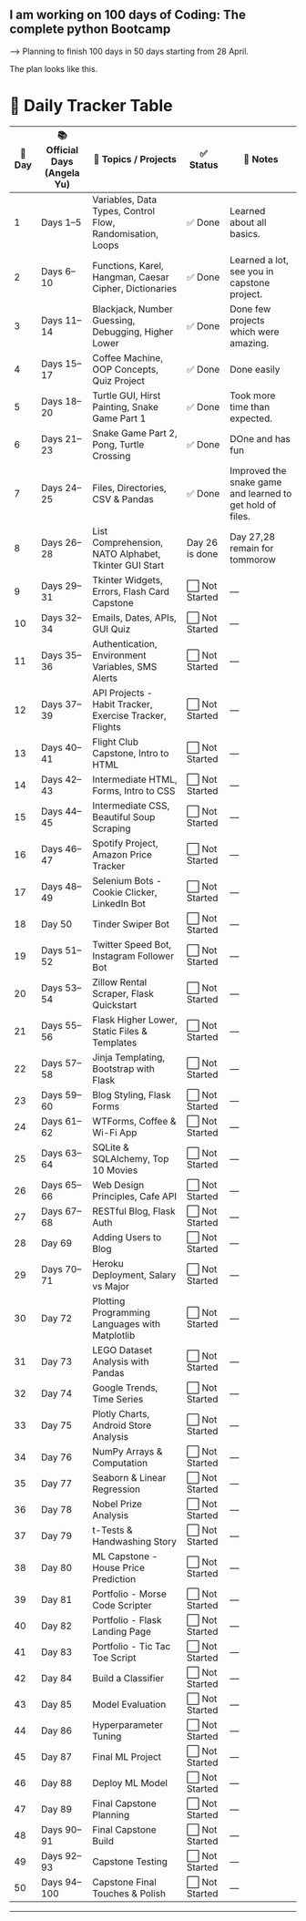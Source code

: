## I am working on 100 days of Coding: The complete python Bootcamp 

--> Planning to finish 100 days in 50 days starting from 28 April. 

The plan looks like this.

# 📅 Daily Tracker Table

| 📅 Day | 📚 Official Days (Angela Yu) | 🧠 Topics / Projects                                      | ✅ Status       | 📝 Notes                                                  |
| ------ | ---------------------------- | --------------------------------------------------------- |----------------|-----------------------------------------------------------|
| 1      | Days 1–5                     | Variables, Data Types, Control Flow, Randomisation, Loops | ✅ Done         | Learned about all basics.                                 |
| 2      | Days 6–10                    | Functions, Karel, Hangman, Caesar Cipher, Dictionaries    | ✅ Done         | Learned a lot, see you in capstone project.               |
| 3      | Days 11–14                   | Blackjack, Number Guessing, Debugging, Higher Lower       | ✅ Done         | Done few projects which were amazing.                     |
| 4      | Days 15–17                   | Coffee Machine, OOP Concepts, Quiz Project                | ✅ Done         | Done easily                                               |
| 5      | Days 18–20                   | Turtle GUI, Hirst Painting, Snake Game Part 1             | ✅ Done         | Took more time than expected.                             |
| 6      | Days 21–23                   | Snake Game Part 2, Pong, Turtle Crossing                  | ✅ Done         | DOne and has fun                                          |
| 7      | Days 24–25                   | Files, Directories, CSV & Pandas                          | ✅ Done         | Improved the snake game and learned to get hold of files. |
| 8      | Days 26–28                   | List Comprehension, NATO Alphabet, Tkinter GUI Start      | Day 26 is done | Day 27,28 remain for tommorow                             |
| 9      | Days 29–31                   | Tkinter Widgets, Errors, Flash Card Capstone              | ⬜ Not Started  | —                                                         |
| 10     | Days 32–34                   | Emails, Dates, APIs, GUI Quiz                             | ⬜ Not Started  | —                                                         |
| 11     | Days 35–36                   | Authentication, Environment Variables, SMS Alerts         | ⬜ Not Started  | —                                                         |
| 12     | Days 37–39                   | API Projects - Habit Tracker, Exercise Tracker, Flights   | ⬜ Not Started  | —                                                         |
| 13     | Days 40–41                   | Flight Club Capstone, Intro to HTML                       | ⬜ Not Started  | —                                                         |
| 14     | Days 42–43                   | Intermediate HTML, Forms, Intro to CSS                    | ⬜ Not Started  | —                                                         |
| 15     | Days 44–45                   | Intermediate CSS, Beautiful Soup Scraping                 | ⬜ Not Started  | —                                                         |
| 16     | Days 46–47                   | Spotify Project, Amazon Price Tracker                     | ⬜ Not Started  | —                                                         |
| 17     | Days 48–49                   | Selenium Bots - Cookie Clicker, LinkedIn Bot              | ⬜ Not Started  | —                                                         |
| 18     | Day 50                       | Tinder Swiper Bot                                         | ⬜ Not Started  | —                                                         |
| 19     | Days 51–52                   | Twitter Speed Bot, Instagram Follower Bot                 | ⬜ Not Started  | —                                                         |
| 20     | Days 53–54                   | Zillow Rental Scraper, Flask Quickstart                   | ⬜ Not Started  | —                                                         |
| 21     | Days 55–56                   | Flask Higher Lower, Static Files & Templates              | ⬜ Not Started  | —                                                         |
| 22     | Days 57–58                   | Jinja Templating, Bootstrap with Flask                    | ⬜ Not Started  | —                                                         |
| 23     | Days 59–60                   | Blog Styling, Flask Forms                                 | ⬜ Not Started  | —                                                         |
| 24     | Days 61–62                   | WTForms, Coffee & Wi-Fi App                               | ⬜ Not Started  | —                                                         |
| 25     | Days 63–64                   | SQLite & SQLAlchemy, Top 10 Movies                        | ⬜ Not Started  | —                                                         |
| 26     | Days 65–66                   | Web Design Principles, Cafe API                           | ⬜ Not Started  | —                                                         |
| 27     | Days 67–68                   | RESTful Blog, Flask Auth                                  | ⬜ Not Started  | —                                                         |
| 28     | Day 69                       | Adding Users to Blog                                      | ⬜ Not Started  | —                                                         |
| 29     | Days 70–71                   | Heroku Deployment, Salary vs Major                        | ⬜ Not Started  | —                                                         |
| 30     | Day 72                       | Plotting Programming Languages with Matplotlib            | ⬜ Not Started  | —                                                         |
| 31     | Day 73                       | LEGO Dataset Analysis with Pandas                         | ⬜ Not Started  | —                                                         |
| 32     | Day 74                       | Google Trends, Time Series                                | ⬜ Not Started  | —                                                         |
| 33     | Day 75                       | Plotly Charts, Android Store Analysis                     | ⬜ Not Started  | —                                                         |
| 34     | Day 76                       | NumPy Arrays & Computation                                | ⬜ Not Started  | —                                                         |
| 35     | Day 77                       | Seaborn & Linear Regression                               | ⬜ Not Started  | —                                                         |
| 36     | Day 78                       | Nobel Prize Analysis                                      | ⬜ Not Started  | —                                                         |
| 37     | Day 79                       | t-Tests & Handwashing Story                               | ⬜ Not Started  | —                                                         |
| 38     | Day 80                       | ML Capstone - House Price Prediction                      | ⬜ Not Started  | —                                                         |
| 39     | Day 81                       | Portfolio - Morse Code Scripter                           | ⬜ Not Started  | —                                                         |
| 40     | Day 82                       | Portfolio - Flask Landing Page                            | ⬜ Not Started  | —                                                         |
| 41     | Day 83                       | Portfolio - Tic Tac Toe Script                            | ⬜ Not Started  | —                                                         |
| 42     | Day 84                       | Build a Classifier                                        | ⬜ Not Started  | —                                                         |
| 43     | Day 85                       | Model Evaluation                                          | ⬜ Not Started  | —                                                         |
| 44     | Day 86                       | Hyperparameter Tuning                                     | ⬜ Not Started  | —                                                         |
| 45     | Day 87                       | Final ML Project                                          | ⬜ Not Started  | —                                                         |
| 46     | Day 88                       | Deploy ML Model                                           | ⬜ Not Started  | —                                                         |
| 47     | Day 89                       | Final Capstone Planning                                   | ⬜ Not Started  | —                                                         |
| 48     | Days 90–91                   | Final Capstone Build                                      | ⬜ Not Started  | —                                                         |
| 49     | Days 92–93                   | Capstone Testing                                          | ⬜ Not Started  | —                                                         |
| 50     | Days 94–100                  | Capstone Final Touches & Polish                           | ⬜ Not Started  | —                                                         |

---

